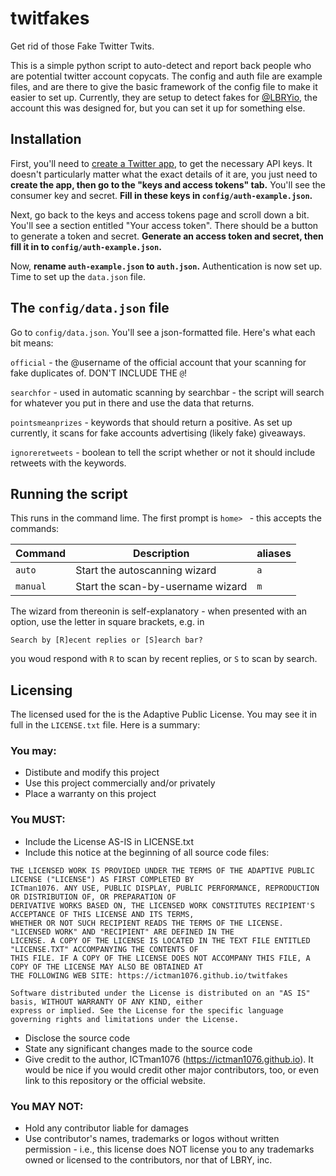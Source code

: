 # twitfakes
Get rid of those Fake Twitter Twits.

This is a simple python script to auto-detect and report back people who are potential twitter account copycats.
The config and auth file are example files, and are there to give the basic framework of the config file to make
it easier to set up. Currently, they are setup to detect fakes for [@LBRYio](https://twitter.com/LBRYio), the
account this was designed for, but you can set it up for something else.

## Installation

First, you'll need to [create a Twitter app](https://apps.twitter.com/), to get the necessary API keys. It doesn't
particularly matter what the exact details of it are, you just need to **create the app, then go to the "keys and
access tokens" tab.** You'll see the consumer key and secret. **Fill in these keys in `config/auth-example.json`.**

Next, go back to the keys and access tokens page and scroll down a bit. You'll see a section entitled "Your access
token". There should be a button to generate a token and secret. **Generate an access token and secret, then fill it
in to `config/auth-example.json`.**

Now, **rename `auth-example.json` to `auth.json`.** Authentication is now set up. Time to set up the `data.json` file.

## The `config/data.json` file

Go to `config/data.json`. You'll see a json-formatted file. Here's what each bit means:

`official` - the @username of the official account that your scanning for fake duplicates of. DON'T INCLUDE THE `@`!

`searchfor` - used in automatic scanning by searchbar - the script will search for whatever you put in there and use
the data that returns.

`pointsmeanprizes` - keywords that should return a positive. As set up currently, it scans for fake accounts advertising
(likely fake) giveaways.

`ignoreretweets` - boolean to tell the script whether or not it should include retweets with the keywords.

## Running the script

This runs in the command lime. The first prompt is `home> ` - this accepts the commands:

Command  | Description                       | aliases
-------- | --------------------------------- | -------
`auto`   | Start the autoscanning wizard     | `a`
`manual` | Start the scan-by-username wizard | `m`

The wizard from thereonin is self-explanatory - when presented with an option, use the letter in square brackets, e.g. in

```
Search by [R]ecent replies or [S]earch bar?
```

you woud respond with `R` to scan by recent replies, or `S` to scan by search.

## Licensing

The licensed used for the is the Adaptive Public License. You may see it in full in the `LICENSE.txt` file. Here is a summary:

### You may:
- Distibute and modify this project
- Use this project commercially and/or privately
- Place a warranty on this project

### You MUST:
- Include the License AS-IS in LICENSE.txt
- Include this notice at the beginning of all source code files:
```
THE LICENSED WORK IS PROVIDED UNDER THE TERMS OF THE ADAPTIVE PUBLIC LICENSE ("LICENSE") AS FIRST COMPLETED BY
ICTman1076. ANY USE, PUBLIC DISPLAY, PUBLIC PERFORMANCE, REPRODUCTION OR DISTRIBUTION OF, OR PREPARATION OF 
DERIVATIVE WORKS BASED ON, THE LICENSED WORK CONSTITUTES RECIPIENT'S ACCEPTANCE OF THIS LICENSE AND ITS TERMS,
WHETHER OR NOT SUCH RECIPIENT READS THE TERMS OF THE LICENSE. "LICENSED WORK" AND "RECIPIENT" ARE DEFINED IN THE
LICENSE. A COPY OF THE LICENSE IS LOCATED IN THE TEXT FILE ENTITLED "LICENSE.TXT" ACCOMPANYING THE CONTENTS OF 
THIS FILE. IF A COPY OF THE LICENSE DOES NOT ACCOMPANY THIS FILE, A COPY OF THE LICENSE MAY ALSO BE OBTAINED AT
THE FOLLOWING WEB SITE: https://ictman1076.github.io/twitfakes

Software distributed under the License is distributed on an "AS IS" basis, WITHOUT WARRANTY OF ANY KIND, either
express or implied. See the License for the specific language governing rights and limitations under the License.
```
- Disclose the source code
- State any significant changes made to the source code
- Give credit to the author, ICTman1076 (https://ictman1076.github.io). It would be nice if you would credit other major
contributors, too, or even link to this repository or the official website.

### You MAY NOT:
- Hold any contributor liable for damages
- Use contributor's names, trademarks or logos without written permission - i.e., this license does NOT license you to any
trademarks owned or licensed to the contributors, nor that of LBRY, inc.
